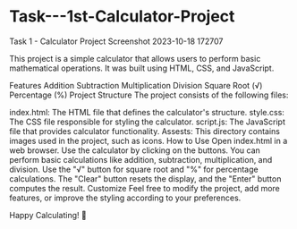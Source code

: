 # Task---1st-Calculator-Project
Task 1 - Calculator Project
Screenshot 2023-10-18 172707

This project is a simple calculator that allows users to perform basic mathematical operations. It was built using HTML, CSS, and JavaScript.

Features
Addition
Subtraction
Multiplication
Division
Square Root (√)
Percentage (%)
Project Structure
The project consists of the following files:

index.html: The HTML file that defines the calculator's structure.
style.css: The CSS file responsible for styling the calculator.
script.js: The JavaScript file that provides calculator functionality.
Assests: This directory contains images used in the project, such as icons.
How to Use
Open index.html in a web browser.
Use the calculator by clicking on the buttons.
You can perform basic calculations like addition, subtraction, multiplication, and division.
Use the "√" button for square root and "%" for percentage calculations.
The "Clear" button resets the display, and the "Enter" button computes the result.
Customize
Feel free to modify the project, add more features, or improve the styling according to your preferences.

Happy Calculating! 🧮
